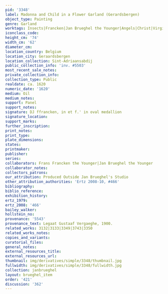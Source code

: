 ```yaml
---
pid: '3348'
label: Madonna and Child in a Flower Garland (Gerardsbergen)
object_type: Painting
genre: Garland
worktags: Insects|Francken|Jan Brueghel the Younger|Angels|Christ|Virgin Mary|Flowers|Garland
iconclass_code:
height_cm: '74'
width_cm: '62'
diameter_cm:
location_country: Belgium
location_city: Geraardsbergen
location_collection: Sint-Adriaansabdij
public_collection_info: 'inv. #5503'
most_recent_sale_notes:
private_collection_info:
collection_type: Public
realdate: ca. 1620
numeric_date: '1620'
medium: Oil
medium_notes:
support: Panel
support_notes:
signature: DJ ffrancken, in et f.' in oval medallion
signature_location:
support_marks:
further_inscription:
print_notes:
print_type:
plate_dimensions:
states:
printmaker:
publisher:
series:
collaborators: Frans Francken the Younger|Jan Brueghel the Younger
collaborator_notes:
collectors_patrons:
our_attribution: Produced Outside Jan Brueghel's Studio
other_attribution_authorities: 'Ertz 2008-10, #466'
bibliography:
biblio_reference:
exhibition_history:
ertz_1979:
ertz_2008: '466'
bailey_walker:
hollstein_no:
provenance: '5543'
provenance_text: Legaat Gustaaf Vergaeghe, 1900.
related_works: 3132|3133|3349|3743|3350
related_works_notes:
copies_and_variants:
curatorial_files:
general_notes:
external_resources_title:
external_resources_url:
thumbnail: img/derivatives/simple/3348/thumbnail.jpg
fullwidth: img/derivatives/simple/3348/fullwidth.jpg
collection: janbrueghel
layout: brueghel_item
order: '421'
discussion: '362'
---
```

